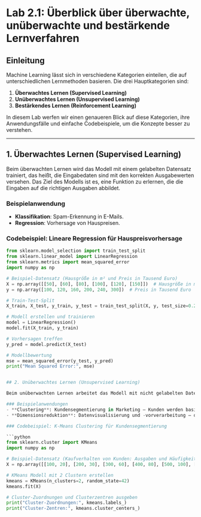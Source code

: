 # Lab 2.1: Überblick über überwachte, unüberwachte und bestärkende Lernverfahren

## Einleitung
Machine Learning lässt sich in verschiedene Kategorien einteilen, die auf unterschiedlichen Lernmethoden basieren. Die drei Hauptkategorien sind:
1. **Überwachtes Lernen (Supervised Learning)**
2. **Unüberwachtes Lernen (Unsupervised Learning)**
3. **Bestärkendes Lernen (Reinforcement Learning)**

In diesem Lab werfen wir einen genaueren Blick auf diese Kategorien, ihre Anwendungsfälle und einfache Codebeispiele, um die Konzepte besser zu verstehen.

---

## 1. Überwachtes Lernen (Supervised Learning)

Beim überwachten Lernen wird das Modell mit einem gelabelten Datensatz trainiert, das heißt, die Eingabedaten sind mit den korrekten Ausgabewerten versehen. Das Ziel des Modells ist es, eine Funktion zu erlernen, die die Eingaben auf die richtigen Ausgaben abbildet.

### Beispielanwendung
- **Klassifikation**: Spam-Erkennung in E-Mails.
- **Regression**: Vorhersage von Hauspreisen.

### Codebeispiel: Lineare Regression für Hauspreisvorhersage

```python
from sklearn.model_selection import train_test_split
from sklearn.linear_model import LinearRegression
from sklearn.metrics import mean_squared_error
import numpy as np

# Beispiel-Datensatz (Hausgröße in m² und Preis in Tausend Euro)
X = np.array([[50], [60], [80], [100], [120], [150]])  # Hausgröße in m²
y = np.array([100, 120, 160, 200, 240, 300])  # Preis in Tausend Euro

# Train-Test-Split
X_train, X_test, y_train, y_test = train_test_split(X, y, test_size=0.2, random_state=42)

# Modell erstellen und trainieren
model = LinearRegression()
model.fit(X_train, y_train)

# Vorhersagen treffen
y_pred = model.predict(X_test)

# Modellbewertung
mse = mean_squared_error(y_test, y_pred)
print("Mean Squared Error:", mse)


## 2. Unüberwachtes Lernen (Unsupervised Learning)

Beim unüberwachten Lernen arbeitet das Modell mit nicht gelabelten Daten und versucht, Strukturen oder Muster in den Daten zu erkennen. Es gibt keine "richtigen" Antworten, sondern das Modell gruppiert oder strukturiert die Daten eigenständig.

### Beispielanwendungen
- **Clustering**: Kundensegmentierung in Marketing – Kunden werden basierend auf ihrem Verhalten in Gruppen eingeteilt.
- **Dimensionsreduktion**: Datenvisualisierung und -vorverarbeitung – das Modell reduziert die Anzahl der Variablen, während es die wichtigsten Merkmale beibehält.

### Codebeispiel: K-Means Clustering für Kundensegmentierung

```python
from sklearn.cluster import KMeans
import numpy as np

# Beispiel-Datensatz (Kaufverhalten von Kunden: Ausgaben und Häufigkeit)
X = np.array([[100, 20], [200, 30], [300, 60], [400, 80], [500, 100], [600, 120]])

# KMeans Modell mit 2 Clustern erstellen
kmeans = KMeans(n_clusters=2, random_state=42)
kmeans.fit(X)

# Cluster-Zuordnungen und Clusterzentren ausgeben
print("Cluster-Zuordnungen:", kmeans.labels_)
print("Cluster-Zentren:", kmeans.cluster_centers_)

